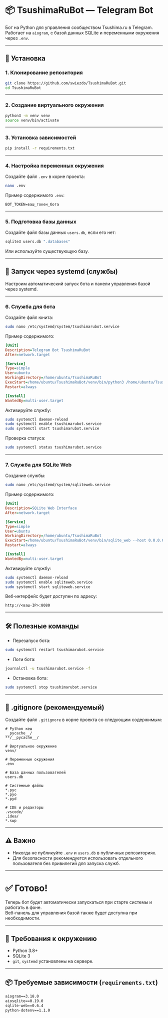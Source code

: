
# 📦 TsushimaRuBot — Telegram Bot

Бот на Python для управления сообществом Tsushima.ru в Telegram.  
Работает на `aiogram`, с базой данных SQLite и переменными окружения через `.env`.

---

## 🔧 Установка

### 1. Клонирование репозитория

```bash
git clone https://github.com/swiezdo/TsushimaRuBot.git
cd TsushimaRuBot
```

---

### 2. Создание виртуального окружения

```bash
python3 -m venv venv
source venv/bin/activate
```

---

### 3. Установка зависимостей

```bash
pip install -r requirements.txt
```

---

### 4. Настройка переменных окружения

Создайте файл `.env` в корне проекта:

```bash
nano .env
```

Пример содержимого `.env`:

```env
BOT_TOKEN=ваш_токен_бота
```

---

### 5. Подготовка базы данных

Создайте файл базы данных `users.db`, если его нет:

```bash
sqlite3 users.db ".databases"
```

Или используйте существующую базу.

---

## 🚀 Запуск через systemd (службы)

Настроим автоматический запуск бота и панели управления базой через systemd.

---

### 6. Служба для бота

Создайте файл юнита:

```bash
sudo nano /etc/systemd/system/tsushimarubot.service
```

Пример содержимого:

```ini
[Unit]
Description=Telegram Bot TsushimaRuBot
After=network.target

[Service]
Type=simple
User=ubuntu
WorkingDirectory=/home/ubuntu/TsushimaRuBot
ExecStart=/home/ubuntu/TsushimaRuBot/venv/bin/python3 /home/ubuntu/TsushimaRuBot/main.py
Restart=always

[Install]
WantedBy=multi-user.target
```

Активируйте службу:

```bash
sudo systemctl daemon-reload
sudo systemctl enable tsushimarubot.service
sudo systemctl start tsushimarubot.service
```

Проверка статуса:

```bash
sudo systemctl status tsushimarubot.service
```

---

### 7. Служба для SQLite Web

Создание службы:

```bash
sudo nano /etc/systemd/system/sqliteweb.service
```

Пример содержимого:

```ini
[Unit]
Description=SQLite Web Interface
After=network.target

[Service]
Type=simple
User=ubuntu
WorkingDirectory=/home/ubuntu/TsushimaRuBot
ExecStart=/home/ubuntu/TsushimaRuBot/venv/bin/sqlite_web --host 0.0.0.0 --port 8080 users.db
Restart=always

[Install]
WantedBy=multi-user.target
```

Активируйте службу:

```bash
sudo systemctl daemon-reload
sudo systemctl enable sqliteweb.service
sudo systemctl start sqliteweb.service
```

Веб-интерфейс будет доступен по адресу:

```
http://<ваш-IP>:8080
```

---

## 🛠️ Полезные команды

- Перезапуск бота:

```bash
sudo systemctl restart tsushimarubot.service
```

- Логи бота:

```bash
journalctl -u tsushimarubot.service -f
```

- Остановка бота:

```bash
sudo systemctl stop tsushimarubot.service
```

---

## 📝 .gitignore (рекомендуемый)

Создайте файл `.gitignore` в корне проекта со следующим содержимым:

```gitignore
# Python кеш
__pycache__/
**/__pycache__/

# Виртуальное окружение
venv/

# Переменные окружения
.env

# База данных пользователей
users.db

# Системные файлы
*.pyc
*.pyo
*.pyd

# IDE и редакторы
.vscode/
.idea/
*.swp
```

---

## ⚠️ Важно

- Никогда не публикуйте `.env` и `users.db` в публичных репозиториях.
- Для безопасности рекомендуется использовать отдельного пользователя без привилегий для запуска служб.

---

# ✅ Готово!

Теперь бот будет автоматически запускаться при старте системы и работать в фоне.  
Веб-панель для управления базой также будет доступна при необходимости.

---

## 🚀 Требования к окружению

- Python 3.8+
- SQLite 3
- `git`, `systemd` установлены на сервере.

---

## 📦 Требуемые зависимости (`requirements.txt`)

```txt
aiogram==3.18.0
aiosqlite==0.19.0
sqlite-web==0.6.4
python-dotenv==1.1.0
```
